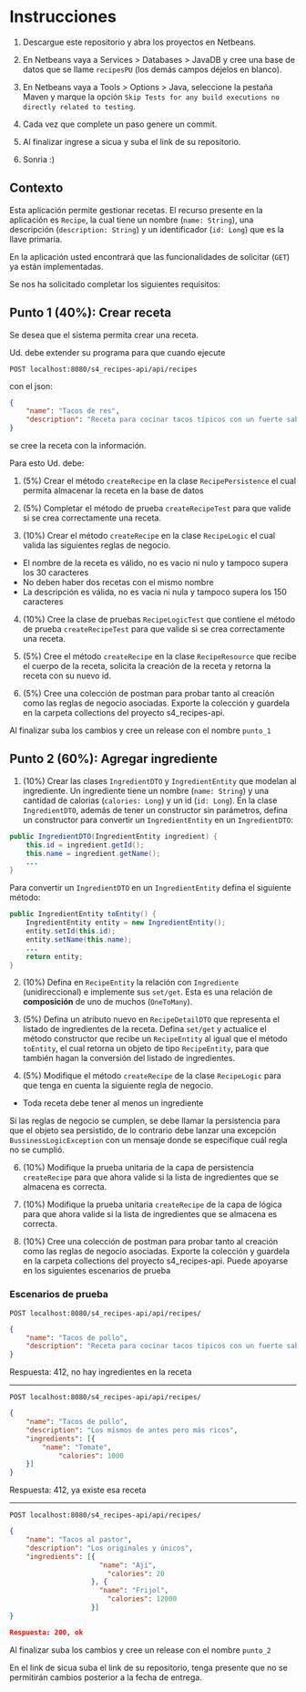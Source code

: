 # Instrucciones

1. Descargue este repositorio y abra los proyectos en Netbeans.

2. En Netbeans vaya a Services > Databases > JavaDB y cree una base de datos que se llame `recipesPU` (los demás campos déjelos en blanco).

3. En Netbeans vaya a Tools > Options > Java, seleccione la pestaña Maven y marque la opción `Skip Tests for any build executions no directly related to testing`.

4. Cada vez que complete un paso genere un commit.

6. Al finalizar ingrese a sicua y suba el link de su repositorio.

7. Sonria :)

## Contexto

Esta aplicación permite gestionar recetas. El recurso presente en la aplicación es `Recipe`, la cual tiene un nombre (`name: String`), una descripción (`description: String`) y un identificador (`id: Long`) que es la llave primaria.

En la aplicación usted encontrará que las funcionalidades de solicitar (`GET`) ya están implementadas.

Se nos ha solicitado completar los siguientes requisitos:

## Punto 1 (40%): Crear receta
Se desea que el sistema permita crear una receta.

Ud. debe extender su programa para que cuando ejecute

```POST localhost:8080/s4_recipes-api/api/recipes```

con el json:

```json
{
    "name": "Tacos de res",
    "description": "Receta para cocinar tacos típicos con un fuerte sabor picante"
}
```

se cree la receta con la información.

Para esto Ud. debe:

1. (5%) Crear el método `createRecipe` en la clase `RecipePersistence` el cual permita almacenar la receta en la base de datos

2. (5%) Completar el método de prueba `createRecipeTest` para que valide si se crea correctamente una receta.

3. (10%) Crear el método `createRecipe` en la clase `RecipeLogic` el cual valida las siguientes reglas de negocio.
  * El nombre de la receta es válido, no es vacio ni nulo y tampoco supera los 30 caracteres
  * No deben haber dos recetas con el mismo nombre
  * La descripción es válida, no es vacia ni nula y tampoco supera los 150 caracteres

4. (10%) Cree la clase de pruebas `RecipeLogicTest` que contiene el método de prueba `createRecipeTest` para que valide si se crea correctamente una receta.

5. (5%) Cree el método `createRecipe` en la clase `RecipeResource` que recibe el cuerpo de la receta, solicita la creación de la receta y retorna la receta con su nuevo id.

6. (5%) Cree una colección de postman para probar tanto al creación como las reglas de negocio asociadas. Exporte la colección y guardela en la carpeta collections del proyecto s4_recipes-api.

Al finalizar suba los cambios y cree un release con el nombre `punto_1`

## Punto 2 (60%): Agregar ingrediente

1. (10%) Crear las clases `IngredientDTO` y `IngredientEntity` que modelan al ingrediente. Un ingrediente tiene un nombre (`name: String`) y una cantidad de calorias (`calories: Long`) y un id (`id: Long`). En la clase `IngredientDTO`, además de tener un constructor sin parámetros, defina un constructor para convertir un `IngredientEntity` en un `IngredientDTO`:

```java
public IngredientDTO(IngredientEntity ingredient) {
    this.id = ingredient.getId();
    this.name = ingredient.getName();
    ...
}
```

Para convertir un `IngredientDTO` en un `IngredientEntity` defina el siguiente método:

```java
public IngredientEntity toEntity() {
    IngredientEntity entity = new IngredientEntity();
    entity.setId(this.id);
    entity.setName(this.name);   
    ...		
    return entity;
}
```
2. (10%) Defina en `RecipeEntity` la relación con `Ingrediente` (unidireccional) e implemente sus `set/get`. Esta es una relación de **composición** de uno de muchos (`OneToMany`).

3. (5%) Defina un atributo nuevo en `RecipeDetailDTO` que representa el listado de ingredientes de la receta. Defina `set/get` y actualice el método constructor que recibe un `RecipeEntity` al igual que el método `toEntity`, el cual retorna un objeto de tipo `RecipeEntity`, para que también hagan la conversión del listado de ingredientes.

4. (5%) Modifique el método `createRecipe` de la clase `RecipeLogic` para que tenga en cuenta la siguiente regla de negocio.
- Toda receta debe tener al menos un ingrediente

Si las reglas de negocio se cumplen, se debe llamar la persistencia para que el objeto sea persistido, de lo contrario debe lanzar una excepción `BussinessLogicException` con un mensaje donde se especifique cuál regla no se cumplió.

6. (10%) Modifique la prueba unitaria de la capa de persistencia `createRecipe` para que ahora valide si la lista de ingredientes que se almacena es correcta.

7. (10%) Modifique la prueba unitaria `createRecipe` de la capa de lógica para que ahora valide si la lista de ingredientes que se almacena es correcta.

8. (10%) Cree una colección de postman para probar tanto al creación como las reglas de negocio asociadas. Exporte la colección y guardela en la carpeta collections del proyecto s4_recipes-api. Puede apoyarse en los siguientes escenarios de prueba

### Escenarios de prueba

`POST localhost:8080/s4_recipes-api/api/recipes/`

```json
{
    "name": "Tacos de pollo",
    "description": "Receta para cocinar tacos típicos con un fuerte sabor picante"
}
```
Respuesta: 412, no hay ingredientes en la receta

---

`POST localhost:8080/s4_recipes-api/api/recipes/`

```json
{
    "name": "Tacos de pollo",
    "description": "Los mismos de antes pero más ricos",
    "ingredients": [{
        "name": "Tomate",
		    "calories": 1000
    }]
}
```

Respuesta: 412, ya existe esa receta

---

`POST localhost:8080/s4_recipes-api/api/recipes/`

```json
{
    "name": "Tacos al pastor",
    "description": "Los originales y únicos",
    "ingredients": [{
                      "name": "Ají",
              		    "calories": 20
                    }, {
                      "name": "Frijol",
              		    "calories": 12000
                    }]
}

Respuesta: 200, ok
```

Al finalizar suba los cambios y cree un release con el nombre `punto_2`

En el link de sicua suba el link de su repositorio, tenga presente que no se permitirán cambios posterior a la fecha de entrega.
